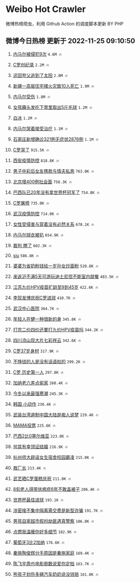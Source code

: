 # Weibo Hot Crawler 



微博热榜爬虫，利用 Github Action 的调度脚本更新 BY PHP 


## 微博今日热榜 更新于 2022-11-25 09:10:50 
1. [内马尔被侵犯9次](https://s.weibo.com/weibo?q=%23%E5%86%85%E9%A9%AC%E5%B0%94%E8%A2%AB%E4%BE%B5%E7%8A%AF9%E6%AC%A1%23&t=31&band_rank=1&Refer=top) `4.6M 🔥` 

1. [C罗创纪录](https://s.weibo.com/weibo?q=%23C%E7%BD%97%E5%88%9B%E7%BA%AA%E5%BD%95%23&t=31&band_rank=2&Refer=top) `2.2M 🔥` 

1. [这回夸父追到了太阳](https://s.weibo.com/weibo?q=%23%E8%BF%99%E5%9B%9E%E5%A4%B8%E7%88%B6%E8%BF%BD%E5%88%B0%E4%BA%86%E5%A4%AA%E9%98%B3%23&t=31&band_rank=3&Refer=top) `2.0M 🔥` 

1. [新疆一高层住宅楼火灾致10人死亡](https://s.weibo.com/weibo?q=%23%E6%96%B0%E7%96%86%E4%B8%80%E9%AB%98%E5%B1%82%E4%BD%8F%E5%AE%85%E6%A5%BC%E7%81%AB%E7%81%BE%E8%87%B410%E4%BA%BA%E6%AD%BB%E4%BA%A1%23&t=31&band_rank=4&Refer=top) `1.9M 🔥` 

1. [内马尔受伤](https://s.weibo.com/weibo?q=%23%E5%86%85%E9%A9%AC%E5%B0%94%E5%8F%97%E4%BC%A4%23&t=31&band_rank=5&Refer=top) `1.8M 🔥` 

1. [女孩薅头发吃下胃里取出5斤毛球](https://s.weibo.com/weibo?q=%23%E5%A5%B3%E5%AD%A9%E8%96%85%E5%A4%B4%E5%8F%91%E5%90%83%E4%B8%8B%E8%83%83%E9%87%8C%E5%8F%96%E5%87%BA5%E6%96%A4%E6%AF%9B%E7%90%83%23&t=31&band_rank=6&Refer=top) `1.2M 🔥` 

1. [白冰](https://s.weibo.com/weibo?q=%E7%99%BD%E5%86%B0&t=31&band_rank=7&Refer=top) `1.2M 🔥` 

1. [内马尔哭着接受治疗](https://s.weibo.com/weibo?q=%23%E5%86%85%E9%A9%AC%E5%B0%94%E5%93%AD%E7%9D%80%E6%8E%A5%E5%8F%97%E6%B2%BB%E7%96%97%23&t=31&band_rank=8&Refer=top) `1.1M 🔥` 

1. [石家庄新增确诊321例无症状2876例](https://s.weibo.com/weibo?q=%23%E7%9F%B3%E5%AE%B6%E5%BA%84%E6%96%B0%E5%A2%9E%E7%A1%AE%E8%AF%8A321%E4%BE%8B%E6%97%A0%E7%97%87%E7%8A%B62876%E4%BE%8B%23&t=31&band_rank=9&Refer=top) `1.1M 🔥` 

1. [C罗哭了](https://s.weibo.com/weibo?q=%23C%E7%BD%97%E5%93%AD%E4%BA%86%23&t=31&band_rank=10&Refer=top) `915.5K 🔥` 

1. [西安疫情防控](https://s.weibo.com/weibo?q=%23%E8%A5%BF%E5%AE%89%E7%96%AB%E6%83%85%E9%98%B2%E6%8E%A7%23&t=31&band_rank=11&Refer=top) `818.8K 🔥` 

1. [男子中彩后女友携款与情夫私奔](https://s.weibo.com/weibo?q=%23%E7%94%B7%E5%AD%90%E4%B8%AD%E5%BD%A9%E5%90%8E%E5%A5%B3%E5%8F%8B%E6%90%BA%E6%AC%BE%E4%B8%8E%E6%83%85%E5%A4%AB%E7%A7%81%E5%A5%94%23&t=31&band_rank=12&Refer=top) `763.0K 🔥` 

1. [北京增400例社会面](https://s.weibo.com/weibo?q=%23%E5%8C%97%E4%BA%AC%E5%A2%9E400%E4%BE%8B%E7%A4%BE%E4%BC%9A%E9%9D%A2%23&t=31&band_rank=13&Refer=top) `758.3K 🔥` 

1. [巴西队已20年没有拿世界杯冠军了](https://s.weibo.com/weibo?q=%23%E5%B7%B4%E8%A5%BF%E9%98%9F%E5%B7%B220%E5%B9%B4%E6%B2%A1%E6%9C%89%E6%8B%BF%E4%B8%96%E7%95%8C%E6%9D%AF%E5%86%A0%E5%86%9B%E4%BA%86%23&t=31&band_rank=14&Refer=top) `754.8K 🔥` 

1. [C罗屠榜](https://s.weibo.com/weibo?q=%23C%E7%BD%97%E5%B1%A0%E6%A6%9C%23&t=31&band_rank=15&Refer=top) `735.0K 🔥` 

1. [武汉疫情防控](https://s.weibo.com/weibo?q=%23%E6%AD%A6%E6%B1%89%E7%96%AB%E6%83%85%E9%98%B2%E6%8E%A7%23&t=31&band_rank=16&Refer=top) `714.0K 🔥` 

1. [女性受侵害与穿着没有必然关系](https://s.weibo.com/weibo?q=%23%E5%A5%B3%E6%80%A7%E5%8F%97%E4%BE%B5%E5%AE%B3%E4%B8%8E%E7%A9%BF%E7%9D%80%E6%B2%A1%E6%9C%89%E5%BF%85%E7%84%B6%E5%85%B3%E7%B3%BB%23&t=31&band_rank=17&Refer=top) `678.1K 🔥` 

1. [内马尔球衣被扒](https://s.weibo.com/weibo?q=%23%E5%86%85%E9%A9%AC%E5%B0%94%E7%90%83%E8%A1%A3%E8%A2%AB%E6%89%92%23&t=31&band_rank=18&Refer=top) `654.9K 🔥` 

1. [裁判 瞎了](https://s.weibo.com/weibo?q=%E8%A3%81%E5%88%A4%20%E7%9E%8E%E4%BA%86&t=31&band_rank=19&Refer=top) `602.3K 🔥` 

1. [siu](https://s.weibo.com/weibo?q=siu&t=31&band_rank=20&Refer=top) `586.8K 🔥` 

1. [婆婆为省奶粉钱给一岁孙女炒面粉](https://s.weibo.com/weibo?q=%23%E5%A9%86%E5%A9%86%E4%B8%BA%E7%9C%81%E5%A5%B6%E7%B2%89%E9%92%B1%E7%BB%99%E4%B8%80%E5%B2%81%E5%AD%99%E5%A5%B3%E7%82%92%E9%9D%A2%E7%B2%89%23&t=31&band_rank=21&Refer=top) `520.8K 🔥` 

1. [来返沪不满5天可游玩迪士尼但不能室内就餐](https://s.weibo.com/weibo?q=%23%E6%9D%A5%E8%BF%94%E6%B2%AA%E4%B8%8D%E6%BB%A15%E5%A4%A9%E5%8F%AF%E6%B8%B8%E7%8E%A9%E8%BF%AA%E5%A3%AB%E5%B0%BC%E4%BD%86%E4%B8%8D%E8%83%BD%E5%AE%A4%E5%86%85%E5%B0%B1%E9%A4%90%23&t=31&band_rank=22&Refer=top) `483.5K 🔥` 

1. [江苏九价HPV疫苗扩龄至9到45岁](https://s.weibo.com/weibo?q=%23%E6%B1%9F%E8%8B%8F%E4%B9%9D%E4%BB%B7HPV%E7%96%AB%E8%8B%97%E6%89%A9%E9%BE%84%E8%87%B39%E5%88%B045%E5%B2%81%23&t=31&band_rank=23&Refer=top) `422.6K 🔥` 

1. [李现发博庆祝C罗进球](https://s.weibo.com/weibo?q=%23%E6%9D%8E%E7%8E%B0%E5%8F%91%E5%8D%9A%E5%BA%86%E7%A5%9DC%E7%BD%97%E8%BF%9B%E7%90%83%23&t=31&band_rank=24&Refer=top) `410.7K 🔥` 

1. [武汉中心医院](https://s.weibo.com/weibo?q=%23%E6%AD%A6%E6%B1%89%E4%B8%AD%E5%BF%83%E5%8C%BB%E9%99%A2%23&t=31&band_rank=25&Refer=top) `364.7K 🔥` 

1. [年轻人在健一种很新的身](https://s.weibo.com/weibo?q=%23%E5%B9%B4%E8%BD%BB%E4%BA%BA%E5%9C%A8%E5%81%A5%E4%B8%80%E7%A7%8D%E5%BE%88%E6%96%B0%E7%9A%84%E8%BA%AB%23&t=31&band_rank=26&Refer=top) `345.8K 🔥` 

1. [打完二价四价还要打九价HPV疫苗吗](https://s.weibo.com/weibo?q=%23%E6%89%93%E5%AE%8C%E4%BA%8C%E4%BB%B7%E5%9B%9B%E4%BB%B7%E8%BF%98%E8%A6%81%E6%89%93%E4%B9%9D%E4%BB%B7HPV%E7%96%AB%E8%8B%97%E5%90%97%23&t=31&band_rank=27&Refer=top) `344.2K 🔥` 

1. [四川凉山现大片七彩祥云](https://s.weibo.com/weibo?q=%23%E5%9B%9B%E5%B7%9D%E5%87%89%E5%B1%B1%E7%8E%B0%E5%A4%A7%E7%89%87%E4%B8%83%E5%BD%A9%E7%A5%A5%E4%BA%91%23&t=31&band_rank=28&Refer=top) `342.6K 🔥` 

1. [C罗37岁身材](https://s.weibo.com/weibo?q=%23C%E7%BD%9737%E5%B2%81%E8%BA%AB%E6%9D%90%23&t=31&band_rank=29&Refer=top) `317.9K 🔥` 

1. [不挣钱的人是没有话语权的](https://s.weibo.com/weibo?q=%23%E4%B8%8D%E6%8C%A3%E9%92%B1%E7%9A%84%E4%BA%BA%E6%98%AF%E6%B2%A1%E6%9C%89%E8%AF%9D%E8%AF%AD%E6%9D%83%E7%9A%84%23&t=31&band_rank=30&Refer=top) `299.2K 🔥` 

1. [C罗 历史第一人](https://s.weibo.com/weibo?q=C%E7%BD%97%20%E5%8E%86%E5%8F%B2%E7%AC%AC%E4%B8%80%E4%BA%BA&t=31&band_rank=31&Refer=top) `297.8K 🔥` 

1. [加纳老六差点偷家](https://s.weibo.com/weibo?q=%E5%8A%A0%E7%BA%B3%E8%80%81%E5%85%AD%E5%B7%AE%E7%82%B9%E5%81%B7%E5%AE%B6&t=31&band_rank=32&Refer=top) `260.4K 🔥` 

1. [今冬以来最强寒潮](https://s.weibo.com/weibo?q=%23%E4%BB%8A%E5%86%AC%E4%BB%A5%E6%9D%A5%E6%9C%80%E5%BC%BA%E5%AF%92%E6%BD%AE%23&t=31&band_rank=33&Refer=top) `245.3K 🔥` 

1. [韩国 小动作](https://s.weibo.com/weibo?q=%E9%9F%A9%E5%9B%BD%20%E5%B0%8F%E5%8A%A8%E4%BD%9C&t=31&band_rank=34&Refer=top) `230.4K 🔥` 

1. [武装台湾遏制中国大陆是痴人说梦](https://s.weibo.com/weibo?q=%23%E6%AD%A6%E8%A3%85%E5%8F%B0%E6%B9%BE%E9%81%8F%E5%88%B6%E4%B8%AD%E5%9B%BD%E5%A4%A7%E9%99%86%E6%98%AF%E7%97%B4%E4%BA%BA%E8%AF%B4%E6%A2%A6%23&t=31&band_rank=35&Refer=top) `229.4K 🔥` 

1. [MAMA投票](https://s.weibo.com/weibo?q=MAMA%E6%8A%95%E7%A5%A8&t=31&band_rank=36&Refer=top) `225.6K 🔥` 

1. [巴西2比0塞尔维亚](https://s.weibo.com/weibo?q=%23%E5%B7%B4%E8%A5%BF2%E6%AF%940%E5%A1%9E%E5%B0%94%E7%BB%B4%E4%BA%9A%23&t=31&band_rank=37&Refer=top) `223.0K 🔥` 

1. [何其有幸领证结婚](https://s.weibo.com/weibo?q=%23%E4%BD%95%E5%85%B6%E6%9C%89%E5%B9%B8%E9%A2%86%E8%AF%81%E7%BB%93%E5%A9%9A%23&t=31&band_rank=38&Refer=top) `216.9K 🔥` 

1. [杭州师大辟谣女生宿舍校园霸凌](https://s.weibo.com/weibo?q=%23%E6%9D%AD%E5%B7%9E%E5%B8%88%E5%A4%A7%E8%BE%9F%E8%B0%A3%E5%A5%B3%E7%94%9F%E5%AE%BF%E8%88%8D%E6%A0%A1%E5%9B%AD%E9%9C%B8%E5%87%8C%23&t=31&band_rank=39&Refer=top) `215.0K 🔥` 

1. [敖厂长](https://s.weibo.com/weibo?q=%E6%95%96%E5%8E%82%E9%95%BF&t=31&band_rank=40&Refer=top) `213.4K 🔥` 

1. [武艺晒C罗蛋糕庆祝](https://s.weibo.com/weibo?q=%23%E6%AD%A6%E8%89%BA%E6%99%92C%E7%BD%97%E8%9B%8B%E7%B3%95%E5%BA%86%E7%A5%9D%23&t=31&band_rank=41&Refer=top) `211.0K 🔥` 

1. [8旬老人得带状疱疹6年不敢盖被子](https://s.weibo.com/weibo?q=%238%E6%97%AC%E8%80%81%E4%BA%BA%E5%BE%97%E5%B8%A6%E7%8A%B6%E7%96%B1%E7%96%B96%E5%B9%B4%E4%B8%8D%E6%95%A2%E7%9B%96%E8%A2%AB%E5%AD%90%23&t=31&band_rank=42&Refer=top) `206.4K 🔥` 

1. [世界杯最佳进球](https://s.weibo.com/weibo?q=%23%E4%B8%96%E7%95%8C%E6%9D%AF%E6%9C%80%E4%BD%B3%E8%BF%9B%E7%90%83%23&t=31&band_rank=43&Refer=top) `193.1K 🔥` 

1. [涉密接不集中隔离需交费是新型诈骗](https://s.weibo.com/weibo?q=%23%E6%B6%89%E5%AF%86%E6%8E%A5%E4%B8%8D%E9%9B%86%E4%B8%AD%E9%9A%94%E7%A6%BB%E9%9C%80%E4%BA%A4%E8%B4%B9%E6%98%AF%E6%96%B0%E5%9E%8B%E8%AF%88%E9%AA%97%23&t=31&band_rank=44&Refer=top) `191.7K 🔥` 

1. [男孩自家超市假扮劫匪遇真警察](https://s.weibo.com/weibo?q=%23%E7%94%B7%E5%AD%A9%E8%87%AA%E5%AE%B6%E8%B6%85%E5%B8%82%E5%81%87%E6%89%AE%E5%8A%AB%E5%8C%AA%E9%81%87%E7%9C%9F%E8%AD%A6%E5%AF%9F%23&t=31&band_rank=45&Refer=top) `186.8K 🔥` 

1. [点燃我温暖你好多细节](https://s.weibo.com/weibo?q=%23%E7%82%B9%E7%87%83%E6%88%91%E6%B8%A9%E6%9A%96%E4%BD%A0%E5%A5%BD%E5%A4%9A%E7%BB%86%E8%8A%82%23&t=31&band_rank=46&Refer=top) `182.9K 🔥` 

1. [葡萄牙3比2加纳](https://s.weibo.com/weibo?q=%23%E8%91%A1%E8%90%84%E7%89%993%E6%AF%942%E5%8A%A0%E7%BA%B3%23&t=31&band_rank=47&Refer=top) `176.6K 🔥` 

1. [秦施陶俊辉分手原因是秦施家庭](https://s.weibo.com/weibo?q=%23%E7%A7%A6%E6%96%BD%E9%99%B6%E4%BF%8A%E8%BE%89%E5%88%86%E6%89%8B%E5%8E%9F%E5%9B%A0%E6%98%AF%E7%A7%A6%E6%96%BD%E5%AE%B6%E5%BA%AD%23&t=31&band_rank=48&Refer=top) `169.4K 🔥` 

1. [陈飞宇周也电影倒数说爱你定档](https://s.weibo.com/weibo?q=%23%E9%99%88%E9%A3%9E%E5%AE%87%E5%91%A8%E4%B9%9F%E7%94%B5%E5%BD%B1%E5%80%92%E6%95%B0%E8%AF%B4%E7%88%B1%E4%BD%A0%E5%AE%9A%E6%A1%A3%23&t=31&band_rank=49&Refer=top) `163.7K 🔥` 

1. [熊孩子划伤多辆汽车奶奶说没钱赔](https://s.weibo.com/weibo?q=%23%E7%86%8A%E5%AD%A9%E5%AD%90%E5%88%92%E4%BC%A4%E5%A4%9A%E8%BE%86%E6%B1%BD%E8%BD%A6%E5%A5%B6%E5%A5%B6%E8%AF%B4%E6%B2%A1%E9%92%B1%E8%B5%94%23&t=31&band_rank=50&Refer=top) `161.0K 🔥` 


